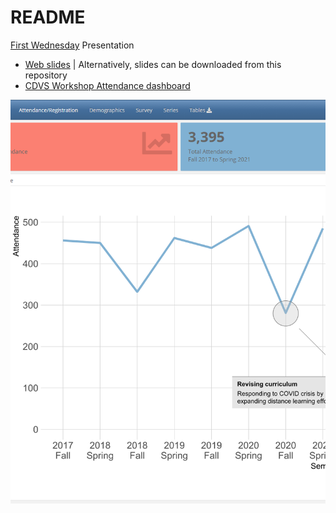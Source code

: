 
<!-- README.md is generated from README.Rmd. Please edit that file -->

# README

<!-- badges: start -->
<!-- badges: end -->

[First
Wednesday](https://wiki.duke.edu/display/LIB/First+Wednesday+2020)
Presentation

-   [Web slides](https://people.duke.edu/~jrl/dashboard_wednesday) \|
    Alternatively, slides can be downloaded from this repository
-   [CDVS Workshop Attendance
    dashboard](https://people.duke.edu/~jrl/dvs/workshops/longitudinal_dashboard.html)

<img src="images/attendance.png" style="width; 10%">
